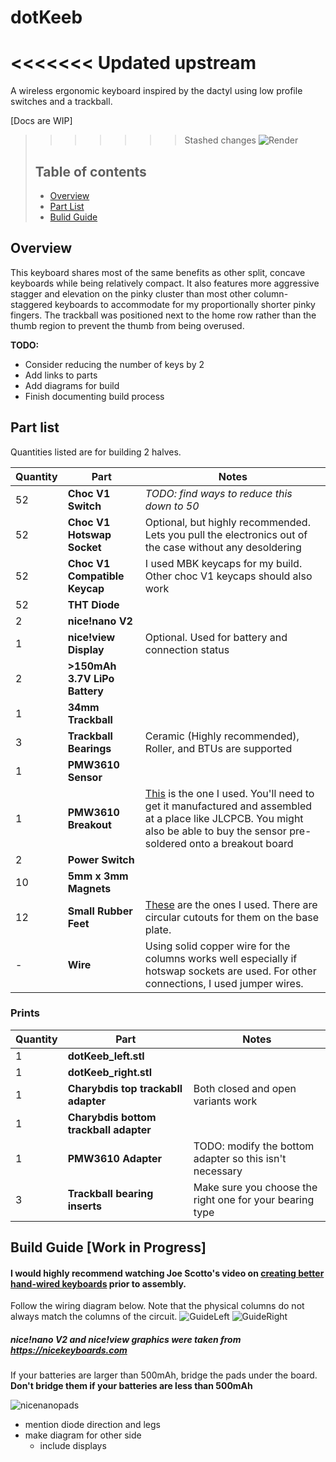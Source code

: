 # dotKeeb

<<<<<<< Updated upstream
=======
A wireless ergonomic keyboard inspired by the dactyl using low profile switches and a trackball.

[Docs are WIP]

>>>>>>> Stashed changes
![Render](assets/dotKeeb.png)
>  ## Table of contents
>  - [Overview](#overview)
>  - [Part List](#parts)
>  - [Bulid Guide](#build)


## Overview <a name="overview"></a>

This keyboard shares most of the same benefits as other split, concave keyboards while being relatively compact. It also features more aggressive stagger and elevation on the pinky cluster than most other column-staggered keyboards to accommodate for my proportionally shorter pinky fingers. The trackball was positioned next to the home row rather than the thumb region to prevent the thumb from being overused. 

**TODO:** 
- Consider reducing the number of keys by 2
- Add links to parts
- Add diagrams for build
- Finish documenting build process

## Part list <a name="parts"></a>

Quantities listed are for building 2 halves.


| Quantity | Part | Notes |
| -------- | ---- | -------------------------------------------------------------------------------- |
| 52 | **Choc V1 Switch** | *TODO: find ways to reduce this down to 50* |
| 52 | **Choc V1 Hotswap Socket** | Optional, but highly recommended. Lets you pull the electronics out of the case without any desoldering |
| 52 | **Choc V1 Compatible Keycap** | I used MBK keycaps for my build. Other choc V1 keycaps should also work |
| 52 | **THT Diode** | |
| 2 | **nice!nano V2** | |
| 1 | **nice!view Display** | Optional. Used for battery and connection status |
| 2 | **>150mAh 3.7V LiPo Battery** | |
| 1 | **34mm Trackball** | |
| 3 | **Trackball Bearings** | Ceramic (Highly recommended), Roller, and BTUs are supported |
| 1 | **PMW3610 Sensor** | |
| 1 | **PMW3610 Breakout** | [This](https://github.com/victorlucachi/charybdis-pmw3610-breakout/tree/nicenano) is the one I used. You'll need to get it manufactured and assembled at a place like JLCPCB. You might also be able to buy the sensor pre-soldered onto a breakout board|
| 2 | **Power Switch** |  |
| 10 | **5mm x 3mm Magnets** | |
| 12 | **Small Rubber Feet** | [These](https://www.aliexpress.us/item/3256802432366448.html) are the ones I used. There are circular cutouts for them on the base plate.|
| - | **Wire** | Using solid copper wire for the columns works well especially if hotswap sockets are used. For other connections, I used jumper wires. |

### Prints

| Quantity | Part | Notes |
| -------- | ---- | -------------------------------------------------------------------------------- |
| 1 | **dotKeeb_left.stl** |  |
| 1 | **dotKeeb_right.stl** |  |
| 1 | **Charybdis top trackabll adapter** | Both closed and open variants work |
| 1 | **Charybdis bottom trackball adapter** | |
| 1 | **PMW3610 Adapter** | TODO: modify the bottom adapter so this isn't necessary |
| 3 | **Trackball bearing inserts** | Make sure you choose the right one for your bearing type |



## Build Guide [Work in Progress] <a name="build"></a>
#### I would highly recommend watching Joe Scotto's video on [creating better hand-wired keyboards](https://www.youtube.com/watch?v=m7Q5ZjqN-ao) prior to assembly.

Follow the wiring diagram below. Note that the physical columns do not always match the columns of the circuit.
![GuideLeft](assets/guideleft.png)
![GuideRight](assets/guideright.png)
##### *nice!nano V2 and nice!view graphics were taken from https://nicekeyboards.com*

If your batteries are larger than 500mAh, bridge the pads under the board. **Don't bridge them if your batteries are less than 500mAh**

![nicenanopads](assets/nicenanopads.png)

- mention diode direction and legs
- make diagram for other side
	- include displays

